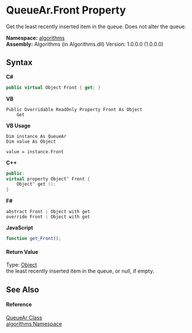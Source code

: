 # QueueAr.Front Property 
 

Get the least recently inserted item in the queue. Does not alter the queue.

**Namespace:**&nbsp;<a href="82f88b43-fdc9-bc99-9558-75fce96d448f">algorithms</a><br />**Assembly:**&nbsp;Algorithms (in Algorithms.dll) Version: 1.0.0.0 (1.0.0.0)

## Syntax

**C#**<br />
``` C#
public virtual Object Front { get; }
```

**VB**<br />
``` VB
Public Overridable ReadOnly Property Front As Object
	Get
```

**VB Usage**<br />
``` VB Usage
Dim instance As QueueAr
Dim value As Object

value = instance.Front

```

**C++**<br />
``` C++
public:
virtual property Object^ Front {
	Object^ get ();
}
```

**F#**<br />
``` F#
abstract Front : Object with get
override Front : Object with get
```

**JavaScript**<br />
``` JavaScript
function get_Front();

```


#### Return Value
Type: <a href="http://msdn2.microsoft.com/en-us/library/e5kfa45b" target="_blank">Object</a><br />the least recently inserted item in the queue, or null, if empty.

## See Also


#### Reference
<a href="57ea1227-0fd7-3dbe-0ad6-7d430c4ce917">QueueAr Class</a><br /><a href="82f88b43-fdc9-bc99-9558-75fce96d448f">algorithms Namespace</a><br />